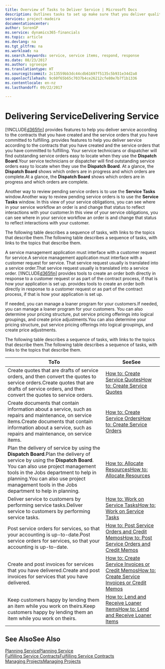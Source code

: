 ```yaml
---
title: Overview of Tasks to Deliver Service | Microsoft Docs
description: Outlines tasks to set up make sure that you deliver quality service and live up to agreements with customers.
services: project-madeira
documentationcenter: 
author: SorenGP
ms.service: dynamics365-financials
ms.topic: article
ms.devlang: na
ms.tgt_pltfrm: na
ms.workload: na
ms.search.keywords: service, service items, respond, response
ms.date: 08/23/2017
ms.author: sgroespe
ms.translationtype: HT
ms.sourcegitcommit: 2c13559bb3dc44cdb61697f5135c5b931e34d2a8
ms.openlocfilehash: 9c60f65b65c7037b4ce26212cfe80e7b7f1b1336
ms.contentlocale: en-nz
ms.lasthandoff: 09/22/2017

---
```

# <a name="delivering-service"></a><span data-ttu-id="d541a-103">Delivering Service</span><span class="sxs-lookup"><span data-stu-id="d541a-103">Delivering Service</span></span>
[!INCLUDE[d365fin](includes/d365fin_md.md)]<span data-ttu-id="d541a-104"> provides features to help you deliver service according to the contracts that you have created and the service orders that you have committed to fulfilling.</span><span class="sxs-lookup"><span data-stu-id="d541a-104"> provides features to help you deliver service according to the contracts that you have created and the service orders that you have committed to fulfilling.</span></span> <span data-ttu-id="d541a-105">Your service technicians or dispatcher will find outstanding service orders easy to locate when they use the **Dispatch Board**.</span><span class="sxs-lookup"><span data-stu-id="d541a-105">Your service technicians or dispatcher will find outstanding service orders easy to locate when they use the **Dispatch Board**.</span></span> <span data-ttu-id="d541a-106">At a glance, the **Dispatch Board** shows which orders are in progress and which orders are complete.</span><span class="sxs-lookup"><span data-stu-id="d541a-106">At a glance, the **Dispatch Board** shows which orders are in progress and which orders are complete.</span></span>  
  
<span data-ttu-id="d541a-107">Another way to review pending service orders is to use the **Service Tasks** window.</span><span class="sxs-lookup"><span data-stu-id="d541a-107">Another way to review pending service orders is to use the **Service Tasks** window.</span></span> <span data-ttu-id="d541a-108">In this view of your service obligations, you can see where in your service workflow an order is and change that status to reflect interactions with your customer.</span><span class="sxs-lookup"><span data-stu-id="d541a-108">In this view of your service obligations, you can see where in your service workflow an order is and change that status to reflect interactions with your customer.</span></span>  
  
<span data-ttu-id="d541a-109">The following table describes a sequence of tasks, with links to the topics that describe them.</span><span class="sxs-lookup"><span data-stu-id="d541a-109">The following table describes a sequence of tasks, with links to the topics that describe them.</span></span>   

<span data-ttu-id="d541a-110">A service management application must interface with a customer request for service.</span><span class="sxs-lookup"><span data-stu-id="d541a-110">A service management application must interface with a customer request for service.</span></span> <span data-ttu-id="d541a-111">That service request usually is translated into a service order.</span><span class="sxs-lookup"><span data-stu-id="d541a-111">That service request usually is translated into a service order.</span></span> [!INCLUDE[d365fin](includes/d365fin_md.md)]<span data-ttu-id="d541a-112"> provides tools to create an order both directly in response to a customer request or as part of the contract process, if that is how your application is set up.</span><span class="sxs-lookup"><span data-stu-id="d541a-112"> provides tools to create an order both directly in response to a customer request or as part of the contract process, if that is how your application is set up.</span></span>  
  
<span data-ttu-id="d541a-113">If needed, you can manage a loaner program for your customers.</span><span class="sxs-lookup"><span data-stu-id="d541a-113">If needed, you can manage a loaner program for your customers.</span></span> <span data-ttu-id="d541a-114">You can also determine your pricing structure, put service pricing offerings into logical groupings, and create price adjustments.</span><span class="sxs-lookup"><span data-stu-id="d541a-114">You can also determine your pricing structure, put service pricing offerings into logical groupings, and create price adjustments.</span></span>  
  
<span data-ttu-id="d541a-115">The following table describes a sequence of tasks, with links to the topics that describe them.</span><span class="sxs-lookup"><span data-stu-id="d541a-115">The following table describes a sequence of tasks, with links to the topics that describe them.</span></span>   
  
|<span data-ttu-id="d541a-116">**To**</span><span class="sxs-lookup"><span data-stu-id="d541a-116">**To**</span></span>|<span data-ttu-id="d541a-117">**See**</span><span class="sxs-lookup"><span data-stu-id="d541a-117">**See**</span></span>|  
|------------|-------------|  
|<span data-ttu-id="d541a-118">Create quotes that are drafts of service orders, and then convert the quotes to service orders.</span><span class="sxs-lookup"><span data-stu-id="d541a-118">Create quotes that are drafts of service orders, and then convert the quotes to service orders.</span></span>|[<span data-ttu-id="d541a-119">How to: Create Service Quotes</span><span class="sxs-lookup"><span data-stu-id="d541a-119">How to: Create Service Quotes</span></span>](service-how-to-create-service-quotes.md)|
|<span data-ttu-id="d541a-120">Create documents that contain information about a service, such as repairs and maintenance, on service items.</span><span class="sxs-lookup"><span data-stu-id="d541a-120">Create documents that contain information about a service, such as repairs and maintenance, on service items.</span></span>|[<span data-ttu-id="d541a-121">How to: Create Service Orders</span><span class="sxs-lookup"><span data-stu-id="d541a-121">How to: Create Service Orders</span></span>](service-how-to-create-service-orders.md)|
|<span data-ttu-id="d541a-122">Plan the delivery of service by using the **Dispatch Board**.</span><span class="sxs-lookup"><span data-stu-id="d541a-122">Plan the delivery of service by using the **Dispatch Board**.</span></span> <span data-ttu-id="d541a-123">You can also use project management tools in the Jobs department to help in planning.</span><span class="sxs-lookup"><span data-stu-id="d541a-123">You can also use project management tools in the Jobs department to help in planning.</span></span>|[<span data-ttu-id="d541a-124">How to: Allocate Resources</span><span class="sxs-lookup"><span data-stu-id="d541a-124">How to: Allocate Resources</span></span>](service-how-to-allocate-resources.md)|  
|<span data-ttu-id="d541a-125">Deliver service to customers by performing service tasks.</span><span class="sxs-lookup"><span data-stu-id="d541a-125">Deliver service to customers by performing service tasks.</span></span>|[<span data-ttu-id="d541a-126">How to: Work on Service Tasks</span><span class="sxs-lookup"><span data-stu-id="d541a-126">How to: Work on Service Tasks</span></span>](service-how-to-work-on-service-tasks.md)|  
|<span data-ttu-id="d541a-127">Post service orders for services, so that your accounting is up-to-date.</span><span class="sxs-lookup"><span data-stu-id="d541a-127">Post service orders for services, so that your accounting is up-to-date.</span></span>|[<span data-ttu-id="d541a-128">How to: Post Service Orders and Credit Memos</span><span class="sxs-lookup"><span data-stu-id="d541a-128">How to: Post Service Orders and Credit Memos</span></span>](service-how-to-post-service-orders.md)|  
|<span data-ttu-id="d541a-129">Create and post invoices for services that you have delivered.</span><span class="sxs-lookup"><span data-stu-id="d541a-129">Create and post invoices for services that you have delivered.</span></span>|[<span data-ttu-id="d541a-130">How to: Create Service Invoices or Credit Memos</span><span class="sxs-lookup"><span data-stu-id="d541a-130">How to: Create Service Invoices or Credit Memos</span></span>](service-how-create-invoices.md)|  
|<span data-ttu-id="d541a-131">Keep customers happy by lending them an item while you work on theirs.</span><span class="sxs-lookup"><span data-stu-id="d541a-131">Keep customers happy by lending them an item while you work on theirs.</span></span>| [<span data-ttu-id="d541a-132">How to: Lend and Receive Loaner Items</span><span class="sxs-lookup"><span data-stu-id="d541a-132">How to: Lend and Receive Loaner Items</span></span>](service-how-to-lend-receive-loaners.md)|
  
## <a name="see-also"></a><span data-ttu-id="d541a-133">See Also</span><span class="sxs-lookup"><span data-stu-id="d541a-133">See Also</span></span>  
[<span data-ttu-id="d541a-134">Planning Service</span><span class="sxs-lookup"><span data-stu-id="d541a-134">Planning Service</span></span>](service-plan-service.md)  
[<span data-ttu-id="d541a-135">Fulfilling Service Contracts</span><span class="sxs-lookup"><span data-stu-id="d541a-135">Fulfilling Service Contracts</span></span>](service-fulfill-service-contracts.md)  
[<span data-ttu-id="d541a-136">Managing Projects</span><span class="sxs-lookup"><span data-stu-id="d541a-136">Managing Projects</span></span>](projects-manage-projects.md)  

